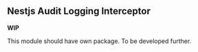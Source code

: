 ## Nestjs Audit Logging Interceptor

**WIP**

This module should have own package. To be developed further.
